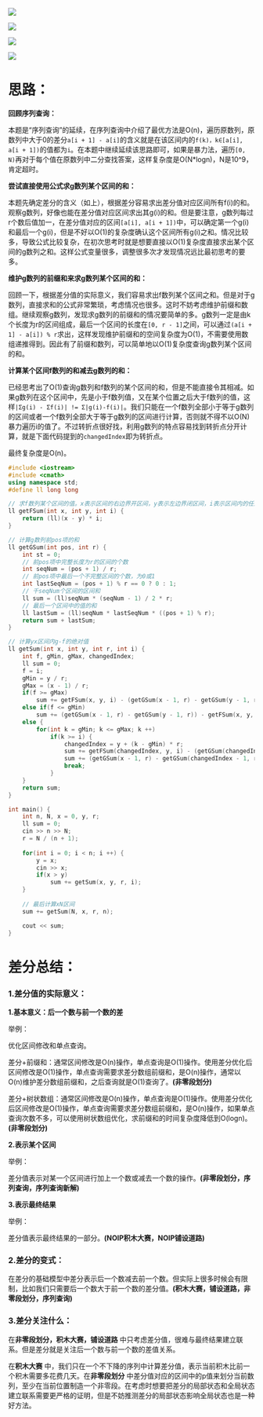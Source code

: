 ![](./assests/seqAsk1.PNG)

![](./assests/seqAsk2.PNG)

![](./assests/seqAsk3.PNG)

![](./assests/seqAsk4.PNG)

# 思路：

**回顾序列查询：**

本题是“序列查询”的延续，在序列查询中介绍了最优方法是O(n)，遍历原数列，原数列中大于0的差分```a[i + 1] - a[i]```的含义就是在该区间内的```f(k)，k∈[a[i], a[i + 1])```的值都为```i```。在本题中继续延续该思路即可，如果是暴力法，遍历```[0, N)```再对于每个值在原数列中二分查找答案，这样复杂度是O(N*logn)，N是10^9，肯定超时。

**尝试直接使用公式求g数列某个区间的和：**

本题先确定差分的含义（如上），根据差分容易求出差分值对应区间所有f(i)的和。观察g数列，好像也能在差分值对应区间求出其g(i)的和。但是要注意，g数列每过r个数后值加一，在差分值对应的区间```[a[i], a[i + 1])```中，可以确定第一个g(i)和最后一个g(i)，但是不好以O(1)的复杂度确认这个区间所有g(i)之和。情况比较多，导致公式比较复杂，在初次思考时就是想要直接以O(1)复杂度直接求出某个区间的g数列之和。这样公式变量很多，调整很多次才发现情况远比最初思考的要多。

**维护g数列的前缀和来求g数列某个区间的和：**

回顾一下，根据差分值的实际意义，我们容易求出f数列某个区间之和。但是对于g数列，直接求和的公式非常繁琐，考虑情况也很多。这时不妨考虑维护前缀和数组。继续观察g数列，发现求g数列的前缀和的情况要简单的多。g数列一定是由k个长度为r的区间组成，最后一个区间的长度在```[0, r - 1]```之间，可以通过```(a[i + 1] - a[i]) % r```求出，这样发现维护前缀和的空间复杂度为O(1)，不需要使用数组递推得到。因此有了前缀和数列，可以简单地以O(1)复杂度查询g数列某个区间的和。

**计算某个区间f数列的和减去g数列的和：**

已经思考出了O(1)查询g数列和f数列的某个区间的和，但是不能直接令其相减。如果g数列在这个区间中，先是小于f数列值，又在某个位置之后大于f数列的值，这样```|Σg(i) - Σf(i)| != Σ|g(i)-f(i)|```。我们只能在一个f数列全部小于等于g数列的区间或者一个f数列全部大于等于g数列的区间进行计算，否则就不得不以O(N)暴力遍历i的值了。不过转折点很好找，利用g数列的特点容易找到转折点分开计算，就是下面代码提到的```changedIndex```即为转折点。

最终复杂度是O(n)。

```c++
#include <iostream>
#include <cmath>
using namespace std;
#define ll long long 

// 求f数列某个区间的值。x表示区间的右边界开区间，y表示左边界闭区间，i表示区间内的任意元素值为i
ll getFSum(int x, int y, int i) {
	return (ll)(x - y) * i;
}

// 计算g数列前pos项的和
ll getGSum(int pos, int r) {
	int st = 0;
	// 前pos项中完整长度为r的区间的个数
	int seqNum = (pos + 1) / r;
	// 前pos项中最后一个不完整区间的个数，为0或1
	int lastSeqNum = (pos + 1) % r == 0 ? 0 : 1;
	// 千seqNum个区间的区间和
	ll sum = (ll)seqNum * (seqNum - 1) / 2 * r;
	// 最后一个区间中的值的和
	ll lastSum = (ll)seqNum * lastSeqNum * ((pos + 1) % r);
	return sum + lastSum; 
}

// 计算yx区间内g-f的绝对值
ll getSum(int x, int y, int r, int i) {
	int f, gMin, gMax, changedIndex;
	ll sum = 0;
	f = i;	
	gMin = y / r;
	gMax = (x - 1) / r;
	if(f >= gMax) 
		sum += getFSum(x, y, i) - (getGSum(x - 1, r) - getGSum(y - 1, r));
	else if(f <= gMin) 
		sum += (getGSum(x - 1, r) - getGSum(y - 1, r)) - getFSum(x, y, i);
	else {
		for(int k = gMin; k <= gMax; k ++)
			if(k >= i) {
				changedIndex = y + (k - gMin) * r;
				sum += getFSum(changedIndex, y, i) - (getGSum(changedIndex - 1, r) - getGSum(y - 1, r));
				sum += (getGSum(x - 1, r) - getGSum(changedIndex - 1, r)) - getFSum(x, changedIndex, i);
				break;
			}
	}
	return sum;
}

int main() {
	int n, N, x = 0, y, r;
	ll sum = 0;
	cin >> n >> N;
	r = N / (n + 1);
	
	for(int i = 0; i < n; i ++) {
		y = x;
		cin >> x;
		if(x > y) 
			sum += getSum(x, y, r, i);
	}
	
	// 最后计算xN区间
	sum += getSum(N, x, r, n);

	cout << sum;
}
```



# 差分总结：

### 1.差分值的实际意义：

**1.基本意义：后一个数与前一个数的差**

举例：

优化区间修改和单点查询。

差分+前缀和：通常区间修改是O(n)操作，单点查询是O(1)操作。使用差分优化后区间修改是O(1)操作，单点查询需要求差分数组前缀和，是O(n)操作，通常以O(n)维护差分数组前缀和，之后查询就是O(1)查询了。**(非零段划分)**

差分+树状数组：通常区间修改是O(n)操作，单点查询是O(1)操作。使用差分优化后区间修改是O(1)操作，单点查询需要求差分数组前缀和，是O(n)操作，如果单点查询次数不多，可以使用树状数组优化，求前缀和的时间复杂度降低到O(logn)。**(非零段划分)**



**2.表示某个区间**

举例：

差分值表示对某一个区间进行加上一个数或减去一个数的操作。**(非零段划分，序列查询，序列查询新解)**



**3.表示最终结果**

举例：

差分值表示最终结果的一部分。**(NOIP积木大赛，NOIP铺设道路)**



### 2.差分的变式：

在差分的基础模型中差分表示后一个数减去前一个数。但实际上很多时候会有限制，比如我们只需要后一个数大于前一个数的差分值。**(积木大赛，铺设道路，非零段划分，序列查询)**



### 3.差分关注什么：

在**非零段划分，积木大赛，铺设道路** 中只考虑差分值，很难与最终结果建立联系。但是差分就是关注后一个数与前一个数的差值关系。

在**积木大赛** 中，我们只在一个不下降的序列中计算差分值，表示当前积木比前一个积木需要多花费几天。在**非零段划分** 中差分值对应的区间中的p值来划分当前数列，至少在当前位置制造一个非零段。在考虑时想要把差分的局部状态和全局状态建立联系需要更严格的证明，但是不妨推测差分的局部状态影响全局状态也是一种好方法。

